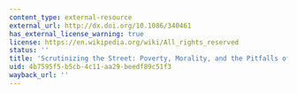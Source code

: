 ```yaml
---
content_type: external-resource
external_url: http://dx.doi.org/10.1086/340461
has_external_license_warning: true
license: https://en.wikipedia.org/wiki/All_rights_reserved
status: ''
title: 'Scrutinizing the Street: Poverty, Morality, and the Pitfalls of Urban Ethnography'
uid: 4b7595f5-b5cb-4c11-aa29-beedf89c51f3
wayback_url: ''
---
```

